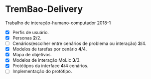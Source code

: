 # TremBao-Delivery
Trabalho de interação-humano-computador 2018-1

- [X] Perfis de usuário.  
- [X] Personas **2**/2.  
- [ ] Cenários(escolher entre cenários de problema ou interação) **3**/4.  
- [X] Modelos de tarefas por cenário **4**/4.
- [X] Mapa de objetivos.  
- [X] Modelos de interação MoLic **3**/3.  
- [X] Protótipos da interface **4**/4 cenários.  
- [ ] Implementação do protótipo.  
